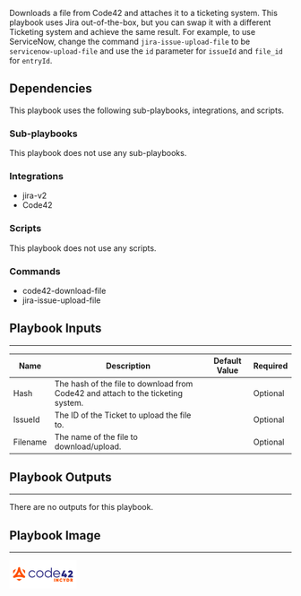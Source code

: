 Downloads a file from Code42 and attaches it to a ticketing system. This playbook uses 
Jira out-of-the-box, but you can swap it with a different Ticketing system and achieve 
the same result. For example, to use ServiceNow, change the command 
`jira-issue-upload-file` to be `servicenow-upload-file` and use the `id` parameter for 
`issueId` and `file_id` for `entryId`.

## Dependencies
This playbook uses the following sub-playbooks, integrations, and scripts.

### Sub-playbooks
This playbook does not use any sub-playbooks.

### Integrations
* jira-v2
* Code42

### Scripts
This playbook does not use any scripts.

### Commands
* code42-download-file
* jira-issue-upload-file

## Playbook Inputs
---

| **Name** | **Description** | **Default Value** | **Required** |
| --- | --- | --- | --- |
| Hash | The hash of the file to download from Code42 and attach to the ticketing system. |  | Optional |
| IssueId | The ID of the Ticket to upload the file to. |  | Optional |
| Filename | The name of the file to download/upload. |  | Optional |

## Playbook Outputs
---
There are no outputs for this playbook.

## Playbook Image
---
![Code42 Suspicious Activity Action](https://raw.githubusercontent.com/code42/content/master/Packs/Code42/Integrations/Code42/Code42_image.png)